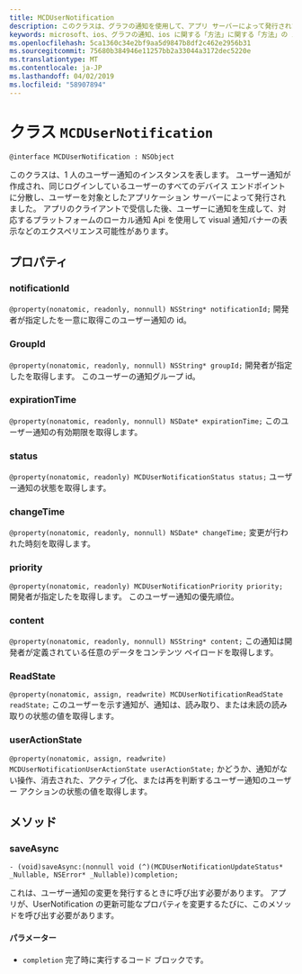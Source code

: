 ```yaml
---
title: MCDUserNotification
description: このクラスは、グラフの通知を使用して、アプリ サーバーによって発行されたアプリのクライアントによって受信ユーザー通知を表します。
keywords: microsoft、ios、グラフの通知、ios に関する「方法」に関する「方法」の iphone
ms.openlocfilehash: 5ca1360c34e2bf9aa5d9847b8df2c462e2956b31
ms.sourcegitcommit: 75680b384946e11257bb2a33044a3172dec5220e
ms.translationtype: MT
ms.contentlocale: ja-JP
ms.lasthandoff: 04/02/2019
ms.locfileid: "58907894"
---
```

# <a name="class-mcdusernotification"></a>クラス `MCDUserNotification`

```
@interface MCDUserNotification : NSObject
```


このクラスは、1 人のユーザー通知のインスタンスを表します。 ユーザー通知が作成され、同じログインしているユーザーのすべてのデバイス エンドポイントに分散し、ユーザーを対象としたアプリケーション サーバーによって発行されました。
アプリのクライアントで受信した後、ユーザーに通知を生成して、対応するプラットフォームのローカル通知 Api を使用して visual 通知バナーの表示などのエクスペリエンス可能性があります。

## <a name="properties"></a>プロパティ

### <a name="notificationid"></a>notificationId
`@property(nonatomic, readonly, nonnull) NSString* notificationId;` 開発者が指定したを一意に取得このユーザー通知の id。

### <a name="groupid"></a>GroupId
`@property(nonatomic, readonly, nonnull) NSString* groupId;` 開発者が指定したを取得します。 このユーザーの通知グループ id。

### <a name="expirationtime"></a>expirationTime
`@property(nonatomic, readonly, nonnull) NSDate* expirationTime;` このユーザー通知の有効期限を取得します。

### <a name="status"></a>status
`@property(nonatomic, readonly) MCDUserNotificationStatus status;` ユーザー通知の状態を取得します。

### <a name="changetime"></a>changeTime
`@property(nonatomic, readonly, nonnull) NSDate* changeTime;` 変更が行われた時刻を取得します。

### <a name="priority"></a>priority
`@property(nonatomic, readonly) MCDUserNotificationPriority priority;` 開発者が指定したを取得します。 このユーザー通知の優先順位。

### <a name="content"></a>content
`@property(nonatomic, readonly, nonnull) NSString* content;` この通知は開発者が定義されている任意のデータをコンテンツ ペイロードを取得します。

###  <a name="readstate"></a>ReadState
`@property(nonatomic, assign, readwrite) MCDUserNotificationReadState readState;` このユーザーを示す通知が、通知は、読み取り、または未読の読み取りの状態の値を取得します。

### <a name="useractionstate"></a>userActionState
`@property(nonatomic, assign, readwrite) MCDUserNotificationUserActionState userActionState;` かどうか、通知がない操作、消去された、アクティブ化、または再を判断するユーザー通知のユーザー アクションの状態の値を取得します。 

## <a name="methods"></a>メソッド

### <a name="saveasync"></a>saveAsync
`- (void)saveAsync:(nonnull void (^)(MCDUserNotificationUpdateStatus* _Nullable, NSError* _Nullable))completion;`

これは、ユーザー通知の変更を発行するときに呼び出す必要があります。 アプリが、UserNotification の更新可能なプロパティを変更するたびに、このメソッドを呼び出す必要があります。

#### <a name="parameters"></a>パラメーター
* `completion` 完了時に実行するコード ブロックです。
